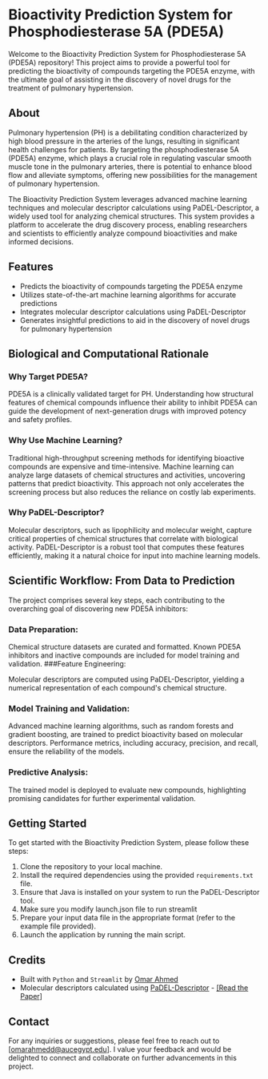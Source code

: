 # Bioactivity Prediction System for Phosphodiesterase 5A (PDE5A)

Welcome to the Bioactivity Prediction System for Phosphodiesterase 5A (PDE5A) repository! This project aims to provide a powerful tool for predicting the bioactivity of compounds targeting the PDE5A enzyme, with the ultimate goal of assisting in the discovery of novel drugs for the treatment of pulmonary hypertension.

## About

Pulmonary hypertension (PH) is a debilitating condition characterized by high blood pressure in the arteries of the lungs, resulting in significant health challenges for patients. By targeting the phosphodiesterase 5A (PDE5A) enzyme, which plays a crucial role in regulating vascular smooth muscle tone in the pulmonary arteries, there is potential to enhance blood flow and alleviate symptoms, offering new possibilities for the management of pulmonary hypertension.

The Bioactivity Prediction System leverages advanced machine learning techniques and molecular descriptor calculations using PaDEL-Descriptor, a widely used tool for analyzing chemical structures. This system provides a platform to accelerate the drug discovery process, enabling researchers and scientists to efficiently analyze compound bioactivities and make informed decisions.

## Features

- Predicts the bioactivity of compounds targeting the PDE5A enzyme
- Utilizes state-of-the-art machine learning algorithms for accurate predictions
- Integrates molecular descriptor calculations using PaDEL-Descriptor
- Generates insightful predictions to aid in the discovery of novel drugs for pulmonary hypertension

## Biological and Computational Rationale
### Why Target PDE5A?
PDE5A is a clinically validated target for PH. Understanding how structural features of chemical compounds influence their ability to inhibit PDE5A can guide the development of next-generation drugs with improved potency and safety profiles.

### Why Use Machine Learning?
Traditional high-throughput screening methods for identifying bioactive compounds are expensive and time-intensive. Machine learning can analyze large datasets of chemical structures and activities, uncovering patterns that predict bioactivity. This approach not only accelerates the screening process but also reduces the reliance on costly lab experiments.

### Why PaDEL-Descriptor?
Molecular descriptors, such as lipophilicity and molecular weight, capture critical properties of chemical structures that correlate with biological activity. PaDEL-Descriptor is a robust tool that computes these features efficiently, making it a natural choice for input into machine learning models.

## Scientific Workflow: From Data to Prediction
The project comprises several key steps, each contributing to the overarching goal of discovering new PDE5A inhibitors:

### Data Preparation:

Chemical structure datasets are curated and formatted. Known PDE5A inhibitors and inactive compounds are included for model training and validation.
###Feature Engineering:

Molecular descriptors are computed using PaDEL-Descriptor, yielding a numerical representation of each compound's chemical structure.

### Model Training and Validation:

Advanced machine learning algorithms, such as random forests and gradient boosting, are trained to predict bioactivity based on molecular descriptors.
Performance metrics, including accuracy, precision, and recall, ensure the reliability of the models.

### Predictive Analysis:

The trained model is deployed to evaluate new compounds, highlighting promising candidates for further experimental validation.
## Getting Started

To get started with the Bioactivity Prediction System, please follow these steps:

1. Clone the repository to your local machine.
2. Install the required dependencies using the provided `requirements.txt` file.
3. Ensure that Java is installed on your system to run the PaDEL-Descriptor tool.
4. Make sure you modify launch.json file to run streamlit
5. Prepare your input data file in the appropriate format (refer to the example file provided).
6. Launch the application by running the main script.

## Credits

- Built with `Python` and `Streamlit` by [Omar Ahmed](https://www.linkedin.com/in/omar-ahmedd/)
- Molecular descriptors calculated using [PaDEL-Descriptor](http://www.yapcwsoft.com/dd/padeldescriptor/) - [[Read the Paper]](https://doi.org/10.1002/jcc.21707)

## Contact

For any inquiries or suggestions, please feel free to reach out to [omarahmedd@aucegypt.edu]. I value your feedback and would be delighted to connect and collaborate on further advancements in this project.
